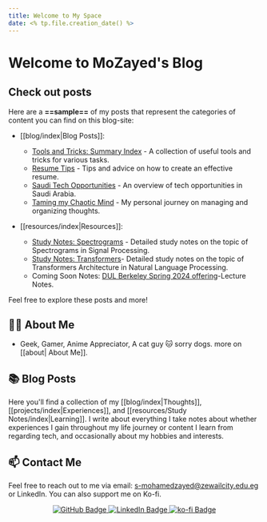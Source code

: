 ```yaml
---
title: Welcome to My Space
date: <% tp.file.creation_date() %>
---
```


# Welcome to MoZayed's Blog

## Check out posts

Here are a **==sample==** of my posts that represent the categories of content you can find on this blog-site:

- [[blog/index|Blog Posts]]: 

  - [Tools and Tricks: Summary Index](blog/Tools%20and%20Tricks/Summary-Index.md) - A collection of useful tools and tricks for various tasks.
  - [Resume Tips](blog/Resume%20Tips.md) - Tips and advice on how to create an effective resume.
  - [Saudi Tech Opportunities](blog/Saudi%20Tech%20Opportunities.md) - An overview of tech opportunities in Saudi Arabia.
  - [Taming my Chaotic Mind](blog/Taming%20my%20Chaotic%20Mind.md) - My personal journey on managing and organizing thoughts.

- [[resources/index|Resources]]:

  - [Study Notes: Spectrograms](resources/Study%20Notes/Signal%20Processing/Spectrograms.md) - Detailed study notes on the topic of Spectrograms in Signal Processing.
  - [Study Notes: Transformers](resources/Study%20Notes/NLP/Transformers.md)- Detailed study notes on the topic of Transformers Architecture in Natural Language Processing.
  - Coming Soon Notes:  [DUL Berkeley Spring 2024 offering](https://sites.google.com/view/berkeley-cs294-158-sp24/home)-Lecture Notes.

Feel free to explore these posts and more!

## 👨‍💻 About Me

- Geek, Gamer, Anime Appreciator, A cat guy 🐱 sorry dogs. more on [[about| About Me]].

## 📚 Blog Posts

Here you'll find a collection of my [[blog/index|Thoughts]], [[projects/index|Experiences]], and [[resources/Study Notes/index|Learning]].
I write about everything I take notes about whether experiences I gain throughout my life journey or content I learn from regarding tech, and occasionally about my hobbies and interests.

## 📫 Contact Me

Feel free to reach out to me via email: <s-mohamedzayed@zewailcity.edu.eg> or LinkedIn.
You can also support me on Ko-fi.
<p align="center">
  <a href="https://github.com/mozayed007">
    <img src="https://img.shields.io/badge/-GitHub-black?style=flat&logo=github&logoColor=white" alt="GitHub Badge">
  </a>
  <a href="https://www.linkedin.com/in/mozayed007/">
    <img src="https://img.shields.io/badge/-LinkedIn-blue?style=flat&logo=Linkedin&logoColor=white" alt="LinkedIn Badge">
  </a>
  <a href="https://ko-fi.com/mozayed007">
    <img src="https://img.shields.io/badge/-ko--fi-red?style=flat&logo=ko-fi&logoColor=white" alt="ko-fi Badge">
  </a>
</p>
